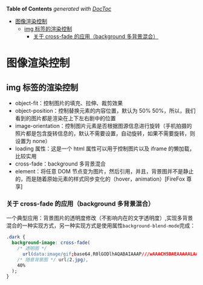 <!-- START doctoc generated TOC please keep comment here to allow auto update -->
<!-- DON'T EDIT THIS SECTION, INSTEAD RE-RUN doctoc TO UPDATE -->
**Table of Contents**  *generated with [DocToc](https://github.com/thlorenz/doctoc)*

- [图像渲染控制](#%E5%9B%BE%E5%83%8F%E6%B8%B2%E6%9F%93%E6%8E%A7%E5%88%B6)
  - [img 标签的渲染控制](#img-%E6%A0%87%E7%AD%BE%E7%9A%84%E6%B8%B2%E6%9F%93%E6%8E%A7%E5%88%B6)
    - [关于 cross-fade 的应用（background 多背景混合）](#%E5%85%B3%E4%BA%8E-cross-fade-%E7%9A%84%E5%BA%94%E7%94%A8background-%E5%A4%9A%E8%83%8C%E6%99%AF%E6%B7%B7%E5%90%88)

<!-- END doctoc generated TOC please keep comment here to allow auto update -->

# 图像渲染控制

## img 标签的渲染控制

- object-fit：控制图片的填充、拉伸、裁剪效果
- object-position：控制替换元素的内容位置，默认为 50% 50%，所以，我们看到的图片都是渲染在上下左右剧中的位置
- image-orientation：控制图片元素是否根据图源信息进行旋转（手机拍摄的照片都是包含旋转信息的，默认不需要设置，自动旋转，如果不需要旋转，则设置为 none）
- loading 属性：这是一个 html 属性可以用于控制图片以及 iframe 的懒加载，比较实用
- cross-fade：background 多背景混合
- element：将任意 DOM 节点变为图片，然后引用，并且，背景图并不是静止的，而是随着原始元素的样式同步变化的（hover，animation）[FireFox 尊享]

### 关于 cross-fade 的应用（background 多背景混合）

一个典型应用：背景图片的透明度修改（不影响内在的文字透明度）,实现多背景混合的一种实现方式，另一种实现方式是使用属性`background-blend-mode`完成：

```css
.dark {
  background-image: cross-fade(
    /* 透明图 */
      url(data:image/gif;base64,R0lGODlhAQABAIAAAP///wAAACH5BAEAAAAALAAAAAABAAEAAAICRAEAOw==),
    /* 随意背景图 */ url(2.jpg),
    40%
  );
}
```
